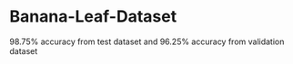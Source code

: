 # Banana-Leaf-Dataset
98.75% accuracy from test dataset and 96.25% accuracy from validation dataset
